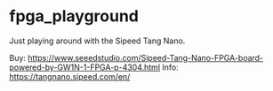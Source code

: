 # fpga_playground

Just playing around with the Sipeed Tang Nano. 

Buy: https://www.seeedstudio.com/Sipeed-Tang-Nano-FPGA-board-powered-by-GW1N-1-FPGA-p-4304.html
Info: https://tangnano.sipeed.com/en/


